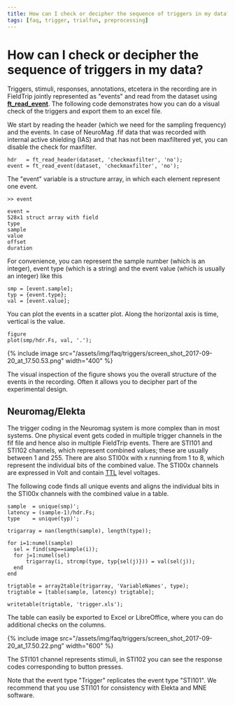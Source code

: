 ```yaml
---
title: How can I check or decipher the sequence of triggers in my data?
tags: [faq, trigger, trialfun, preprocessing]
---
```


# How can I check or decipher the sequence of triggers in my data?

Triggers, stimuli, responses, annotations, etcetera in the recording are in FieldTrip jointly represented as "events" and read from the dataset using **[ft_read_event](/reference/ft_read_event)**. The following code demonstrates how you can do a visual check of the triggers and export them to an excel file.

We start by reading the header (which we need for the sampling frequency) and the events. In case of NeuroMag .fif data that was recorded with internal active shielding (IAS) and that has not been maxfiltered yet, you can disable the check for maxfilter.

    hdr   = ft_read_header(dataset, 'checkmaxfilter', 'no');
    event = ft_read_event(dataset, 'checkmaxfilter', 'no');

The "event" variable is a structure array, in which each element represent one event.

    >> event

    event =
    528x1 struct array with field
    type
    sample
    value
    offset
    duration

For convenience, you can represent the sample number (which is an integer), event type (which is a string) and the event value (which is usually an integer) like this

    smp = [event.sample];
    typ = {event.type};
    val = [event.value];

You can plot the events in a scatter plot. Along the horizontal axis is time, vertical is the value.

    figure
    plot(smp/hdr.Fs, val, '.');

{% include image src="/assets/img/faq/triggers/screen_shot_2017-09-20_at_17.50.53.png" width="400" %}

The visual inspection of the figure shows you the overall structure of the events in the recording. Often it allows you to decipher part of the experimental design.

## Neuromag/Elekta

The trigger coding in the Neuromag system is more complex than in most systems. One physical event gets coded in multiple trigger channels in the fif file and hence also in multiple FieldTrip events. There are STI101 and STI102 channels, which represent combined values; these are usually between 1 and 255. There are also STI00x with x running from 1 to 8, which represent the individual bits of the combined value. The STI00x channels are expressed in Volt and contain [TTL](https://en.wikipedia.org/wiki/Transistor–transistor_logic) level voltages.

The following code finds all unique events and aligns the individual bits in the STI00x channels with the combined value in a table.


    sample  = unique(smp)';
    latency = (sample-1)/hdr.Fs;
    type    = unique(typ)';

    trigarray = nan(length(sample), length(type));

    for i=1:numel(sample)
      sel = find(smp==sample(i));
      for j=1:numel(sel)
          trigarray(i, strcmp(type, typ{sel(j)})) = val(sel(j));
      end
    end

    trigtable = array2table(trigarray, 'VariableNames', type);
    trigtable = [table(sample, latency) trigtable];

    writetable(trigtable, 'trigger.xls');

The table can easily be exported to Excel or LibreOffice, where you can do additional checks on the columns.

{% include image src="/assets/img/faq/triggers/screen_shot_2017-09-20_at_17.50.22.png" width="600" %}

The STI101 channel represents stimuli, in STI102 you can see the response codes corresponding to button presses.

Note that the event type "Trigger" replicates the event type "STI101". We recommend that you use STI101 for consistency with Elekta and MNE software.
